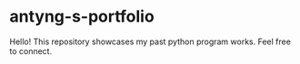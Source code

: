 # antyng-s-portfolio
Hello! This repository showcases my past python program works. Feel free to connect.
